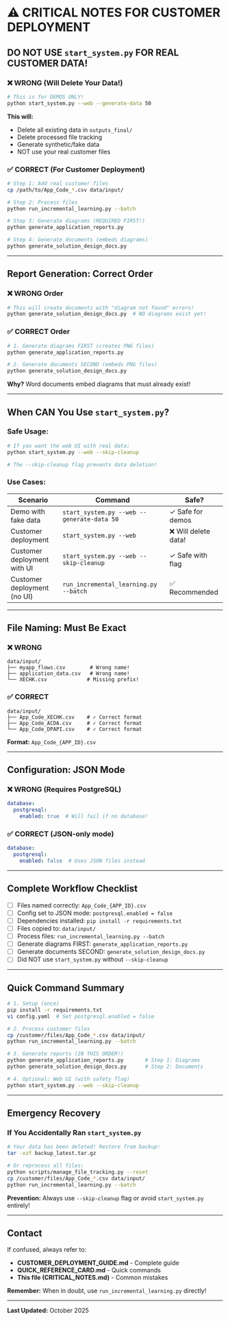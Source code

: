 # ⚠️ CRITICAL NOTES FOR CUSTOMER DEPLOYMENT

## DO NOT USE `start_system.py` FOR REAL CUSTOMER DATA!

### ❌ WRONG (Will Delete Your Data!)

```bash
# This is for DEMOS ONLY!
python start_system.py --web --generate-data 50
```

**This will:**
- Delete all existing data in `outputs_final/`
- Delete processed file tracking
- Generate synthetic/fake data
- NOT use your real customer files

### ✅ CORRECT (For Customer Deployment)

```bash
# Step 1: Add real customer files
cp /path/to/App_Code_*.csv data/input/

# Step 2: Process files
python run_incremental_learning.py --batch

# Step 3: Generate diagrams (REQUIRED FIRST!)
python generate_application_reports.py

# Step 4: Generate documents (embeds diagrams)
python generate_solution_design_docs.py
```

---

## Report Generation: Correct Order

### ❌ WRONG Order

```bash
# This will create documents with "diagram not found" errors!
python generate_solution_design_docs.py  # NO diagrams exist yet!
```

### ✅ CORRECT Order

```bash
# 1. Generate diagrams FIRST (creates PNG files)
python generate_application_reports.py

# 2. Generate documents SECOND (embeds PNG files)
python generate_solution_design_docs.py
```

**Why?** Word documents embed diagrams that must already exist!

---

## When CAN You Use `start_system.py`?

### Safe Usage:

```bash
# If you want the web UI with real data:
python start_system.py --web --skip-cleanup

# The --skip-cleanup flag prevents data deletion!
```

### Use Cases:

| Scenario | Command | Safe? |
|----------|---------|-------|
| Demo with fake data | `start_system.py --web --generate-data 50` | ✓ Safe for demos |
| Customer deployment | `start_system.py --web` | ❌ Will delete data! |
| Customer deployment with UI | `start_system.py --web --skip-cleanup` | ✓ Safe with flag |
| Customer deployment (no UI) | `run_incremental_learning.py --batch` | ✅ Recommended |

---

## File Naming: Must Be Exact

### ❌ WRONG

```
data/input/
├── myapp_flows.csv        # Wrong name!
├── application_data.csv   # Wrong name!
└── XECHK.csv             # Missing prefix!
```

### ✅ CORRECT

```
data/input/
├── App_Code_XECHK.csv    # ✓ Correct format
├── App_Code_ACDA.csv     # ✓ Correct format
└── App_Code_DPAPI.csv    # ✓ Correct format
```

**Format:** `App_Code_{APP_ID}.csv`

---

## Configuration: JSON Mode

### ❌ WRONG (Requires PostgreSQL)

```yaml
database:
  postgresql:
    enabled: true  # Will fail if no database!
```

### ✅ CORRECT (JSON-only mode)

```yaml
database:
  postgresql:
    enabled: false  # Uses JSON files instead
```

---

## Complete Workflow Checklist

- [ ] Files named correctly: `App_Code_{APP_ID}.csv`
- [ ] Config set to JSON mode: `postgresql.enabled = false`
- [ ] Dependencies installed: `pip install -r requirements.txt`
- [ ] Files copied to: `data/input/`
- [ ] Process files: `run_incremental_learning.py --batch`
- [ ] Generate diagrams FIRST: `generate_application_reports.py`
- [ ] Generate documents SECOND: `generate_solution_design_docs.py`
- [ ] Did NOT use `start_system.py` without `--skip-cleanup`

---

## Quick Command Summary

```bash
# 1. Setup (once)
pip install -r requirements.txt
vi config.yaml  # Set postgresql.enabled = false

# 2. Process customer files
cp /customer/files/App_Code_*.csv data/input/
python run_incremental_learning.py --batch

# 3. Generate reports (IN THIS ORDER!)
python generate_application_reports.py       # Step 1: Diagrams
python generate_solution_design_docs.py      # Step 2: Documents

# 4. Optional: Web UI (with safety flag)
python start_system.py --web --skip-cleanup
```

---

## Emergency Recovery

### If You Accidentally Ran `start_system.py`

```bash
# Your data has been deleted! Restore from backup:
tar -xzf backup_latest.tar.gz

# Or reprocess all files:
python scripts/manage_file_tracking.py --reset
cp /customer/files/App_Code_*.csv data/input/
python run_incremental_learning.py --batch
```

**Prevention:** Always use `--skip-cleanup` flag or avoid `start_system.py` entirely!

---

## Contact

If confused, always refer to:
- **CUSTOMER_DEPLOYMENT_GUIDE.md** - Complete guide
- **QUICK_REFERENCE_CARD.md** - Quick commands
- **This file (CRITICAL_NOTES.md)** - Common mistakes

**Remember:** When in doubt, use `run_incremental_learning.py` directly!

---

**Last Updated:** October 2025
